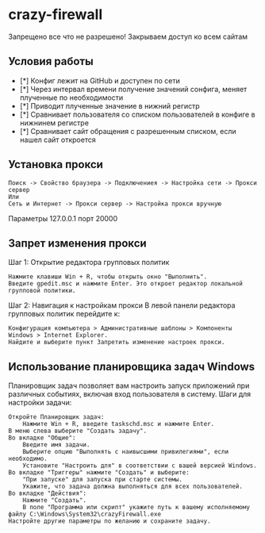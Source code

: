 # crazy-firewall

Запрещено все что не разрешено! Закрываем доступ ко всем сайтам

##  Условия работы

- [*] Конфиг лежит на GitHub и доступен по сети
- [*] Через интервал времени получение значений сонфига, меняет плученные по необходимости
- [*] Приводит плученные значение в нижний регистр 
- [*] Сравнивает пользователя со списком пользователей в конфиге в нижнинем регистре
- [*] Сравнивает сайт обращения с разрешенным списком, если нашел сайт откроется

## Установка прокси

    Поиск -> Свойство браузера -> Подключениея -> Настройка сети -> Прокси сервер
    Или
    Сеть и Интернет -> Прокси сервер -> Настройка прокси вручную

Параметры 127.0.0.1 порт 20000

## Запрет изменения прокси

Шаг 1: Открытие редактора групповых политик

    Нажмите клавиши Win + R, чтобы открыть окно "Выполнить".
    Введите gpedit.msc и нажмите Enter. Это откроет редактор локальной групповой политики.

Шаг 2: Навигация к настройкам прокси В левой панели редактора групповых политик перейдите к:

    Конфигурация компьютера > Административные шаблоны > Компоненты Windows > Internet Explorer.
    Найдите и выберите пункт Запретить изменение настроек прокси.

## Использование планировщика задач Windows

Планировщик задач позволяет вам настроить запуск приложений при различных событиях, включая вход пользователя в систему.
Шаги для настройки задачи:

    Откройте Планировщик задач:
        Нажмите Win + R, введите taskschd.msc и нажмите Enter.
    В меню слева выберите "Создать задачу".
    Во вкладке "Общие":
        Введите имя задачи.
        Выберите опцию "Выполнять с наивысшими привилегиями", если необходимо.
        Установите "Настроить для" в соответствии с вашей версией Windows.
    Во вкладке "Триггеры" нажмите "Создать" и выберите:
        "При запуске" для запуска при старте системы.
        Укажите, что задача должна выполняться для всех пользователей.
    Во вкладке "Действия":
        Нажмите "Создать".
        В поле "Программа или скрипт" укажите путь к вашему исполняемому файлу C:\Windows\System32\crazyFirewall.exe
    Настройте другие параметры по желанию и сохраните задачу.